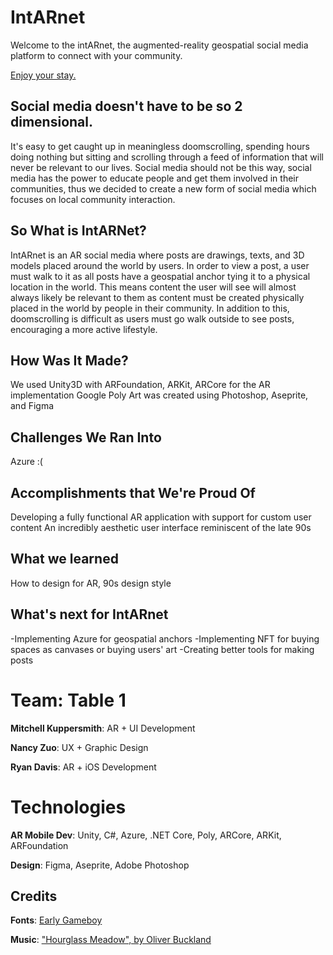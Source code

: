 # IntARnet

Welcome to the intARnet, the augmented-reality geospatial social media platform to connect with your community.

[Enjoy your stay.](https://youtu.be/2WW6OzM3Tsc)

## Social media doesn't have to be so 2 dimensional.
It's easy to get caught up in meaningless doomscrolling, spending hours doing nothing but sitting and scrolling through a feed of information that will never be relevant to our lives. Social media should not be this way, social media has the power to educate people and get them involved in their communities, thus we decided to create a new form of social media which focuses on local community interaction.

## So What is IntARNet?
IntARnet is an AR social media where posts are drawings, texts, and 3D models placed around the world by users. In order to view a post, a user must walk to it as all posts have a geospatial anchor tying it to a physical location in the world. This means content the user will see will almost always likely be relevant to them as content must be created physically placed in the world by people in their community. In addition to this, doomscrolling is difficult as users must go walk outside to see posts, encouraging a more active lifestyle.

## How Was It Made?
We used Unity3D with ARFoundation, ARKit, ARCore for the AR implementation
Google Poly
Art was created using Photoshop, Aseprite, and Figma

## Challenges We Ran Into
Azure :(

## Accomplishments that We're Proud Of
Developing a fully functional AR application with support for custom user content
An incredibly aesthetic user interface reminiscent of the late 90s

## What we learned
How to design for AR, 90s design style

## What's next for IntARnet
-Implementing Azure for geospatial anchors
-Implementing NFT for buying spaces as canvases or buying users' art
-Creating better tools for making posts

# Team: Table 1
**Mitchell Kuppersmith**: AR + UI Development

**Nancy Zuo**: UX + Graphic Design

**Ryan Davis**: AR + iOS Development 

# Technologies
**AR Mobile Dev**: Unity, C#, Azure, .NET Core, Poly, ARCore, ARKit, ARFoundation

**Design**: Figma, Aseprite, Adobe Photoshop

## Credits
**Fonts**: [Early Gameboy](https://www.dafont.com/early-gameboy.font)

**Music**: ["Hourglass Meadow", by Oliver Buckland](https://www.youtube.com/watch?v=Urs2oS83Cw0)
